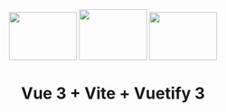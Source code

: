 <div align="center">
  <img height="85px" width="120px" src="https://cdn.jsdelivr.net/gh/devicons/devicon/icons/vuejs/vuejs-original.svg" />
  <img height="90px" width="120px" src="https://www.svgrepo.com/show/374167/vite.svg" />
  <img height="85px" width="120px" src="https://cdn.jsdelivr.net/gh/devicons/devicon/icons/vuetify/vuetify-original.svg" />
</div>



<h1 align="center">Vue 3 + Vite + Vuetify 3</h1>


